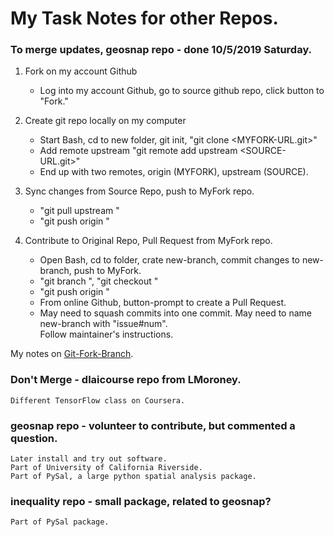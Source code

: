 # My Task Notes for other Repos.  

### To merge updates, geosnap repo - done 10/5/2019 Saturday.  
  1. Fork on my account Github  
     - Log into my account Github, go to source github repo, click button to "Fork."  
  2. Create git repo locally on my computer     
     - Start Bash, cd to new folder, git init, "git clone <MYFORK-URL.git>"  
     - Add remote upstream "git remote add upstream <SOURCE-URL.git>"  
     * End up with two remotes, origin (MYFORK), upstream (SOURCE).  
  
  3. Sync changes from Source Repo, push to MyFork repo.  
     - "git pull upstream <master>"    
     - "git push origin <master>"  
     
  4. Contribute to Original Repo, Pull Request from MyFork repo.  
     - Open Bash, cd to folder, crate new-branch, commit changes to new-branch, push to MyFork.  
     - "git branch <new-branch>", "git checkout <new-branch>"  
     - "git push origin <new-branch>"      
     - From online Github, button-prompt to create a Pull Request.  
  
     * May need to squash commits into one commit.  May need to name new-branch with "issue#num".   
       Follow maintainer's instructions.  
  
  My notes on [Git-Fork-Branch](wip1/udacity-github/Git-Fork-Branch-memo.txt).  

### Don't Merge - dlaicourse repo from LMoroney.   
    Different TensorFlow class on Coursera.  

### geosnap repo - volunteer to contribute, but commented a question.  
    Later install and try out software.  
    Part of University of California Riverside.  
    Part of PySal, a large python spatial analysis package.  
   
### inequality repo - small package, related to geosnap?  
    Part of PySal package.  
